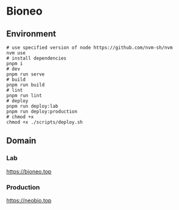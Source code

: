 # Bioneo

## Environment

```shell
# use specified version of node https://github.com/nvm-sh/nvm
nvm use
# install dependencies
pnpm i
# dev
pnpm run serve
# build
pnpm run build
# lint
pnpm run lint
# deploy
pnpm run deploy:lab
pnpm run deploy:production
# chmod +x
chmod +x ./scripts/deploy.sh
```

## Domain

### Lab

https://bioneo.top

### Production

https://neobio.top
